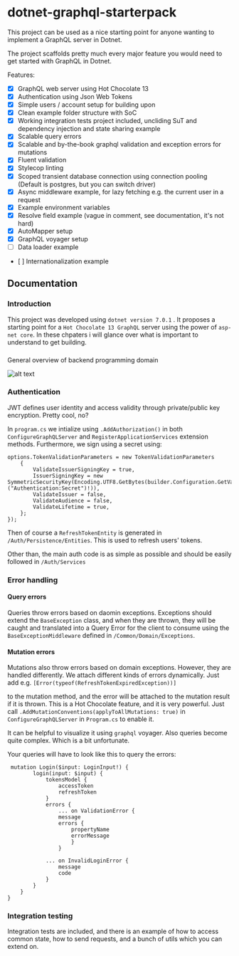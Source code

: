 # dotnet-graphql-starterpack

This project can be used as a nice starting point for anyone wanting to implement a GraphQL server in Dotnet.

The project scaffolds pretty much every major feature you would need to get started with GraphQL in Dotnet.

Features:

- [x] GraphQL web server using Hot Chocolate 13
- [x] Authentication using Json Web Tokens
- [x] Simple users / account setup for building upon
- [x] Clean example folder structure with SoC
- [x] Working integration tests project included, uncliding SuT and dependency injection and state sharing example
- [x] Scalable query errors
- [x] Scalable and by-the-book graphql validation and exception errors for mutations
- [x] Fluent validation
- [x] Stylecop linting
- [x] Scoped transient database connection using connection pooling (Default is postgres, but you can switch driver)
- [x] Async middleware example, for lazy fetching e.g. the current user in a request
- [x] Example environment variables
- [x] Resolve field example (vague in comment, see documentation, it's not hard)
- [x] AutoMapper setup
- [x] GraphQL voyager setup
- [ ] Data loader example
- [ ] Internationalization example

## Documentation

### Introduction

This project was developed using `dotnet version 7.0.1` .
It proposes a starting point for a `Hot Chocolate 13 GraphQL` server using the power of `asp-net core`.
In these chpaters i will glance over what is important to understand to get building.

###

General overview of backend programming domain

![alt text](https://github.com/joachimbulow/dotnet-graphql-starterpack/domain.png?raw=true)

### Authentication

JWT defines user identity and access validity through private/public key encryption.
Pretty cool, no?

In `program.cs` we intialize using `.AddAuthorization()` in both `ConfigureGraphQLServer` and `RegisterApplicationServices` extension methods.
Furthermore, we sign using a secret using:

    options.TokenValidationParameters = new TokenValidationParameters
        {
            ValidateIssuerSigningKey = true,
            IssuerSigningKey = new SymmetricSecurityKey(Encoding.UTF8.GetBytes(builder.Configuration.GetValue<string>("Authentication:Secret")!)),
            ValidateIssuer = false,
            ValidateAudience = false,
            ValidateLifetime = true,
        };
    });

Then of course a `RefreshTokenEntity` is generated in `/Auth/Persistence/Entities`. This is used to refresh users' tokens.

Other than, the main auth code is as simple as possible and should be easily followed in `/Auth/Services`

### Error handling

#### Query errors

Queries throw errors based on daomin exceptions.
Exceptions should extend the `BaseException` class, and when they are thrown, they will be caught and translated
into a Query Error for the client to consume using the `BaseExceptionMiddleware` defined in `/Common/Domain/Exceptions`.

#### Mutation errors

Mutations also throw errors based on domain exceptions.
However, they are handled differently.
We attach different kinds of errors dynamically. Just add e.g.
`[Error(typeof(RefreshTokenExpiredException))]`

to the mutation method, and the error will be attached to the mutation result if it is thrown.
This is a Hot Chocolate feature, and it is very powerful. Just call `.AddMutationConventions(applyToAllMutations: true)`
in `ConfigureGraphQLServer` in `Program.cs` to enable it.

It can be helpful to visualize it using `graphql` voyager.
Also queries become quite complex. Which is a bit unfortunate.

Your queries will have to look like this to query the errors:

     mutation Login($input: LoginInput!) {
            login(input: $input) {
                tokensModel {
                    accessToken
                    refreshToken
                }
                errors {
    				... on ValidationError {
    				message
    				errors {
    					propertyName
    					errorMessage
    				    }
                    }

    			... on InvalidLoginError {
    				message
    				code
                }
            }
        }
    }

### Integration testing

Integration tests are included, and there is an example of how to access common state,
how to send requests, and a bunch of utils which you can extend on.
